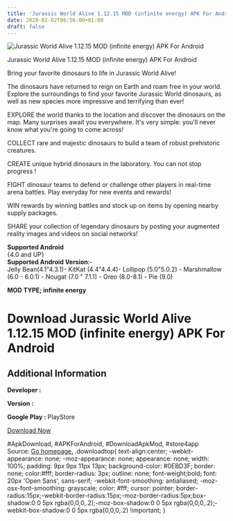 ```yaml
---
title: 'Jurassic World Alive 1.12.15 MOD (infinite energy) APK For Android'
date: 2020-02-02T06:56:00+01:00
draft: false
---
```


![Jurassic World Alive 1.12.15 MOD (infinite energy) APK For Android](https://f3i7p7f4.stackpathcdn.com/wp-content/themes/APK-Home-Latest-123/images/noapk.png "Jurassic World Alive 1.12.15 MOD (infinite energy) APK For Android")

  

Jurassic World Alive 1.12.15 MOD (infinite energy) APK For Android

Bring your favorite dinosaurs to life in Jurassic World Alive!

The dinosaurs have returned to reign on Earth and roam free in your world. Explore the surroundings to find your favorite Jurassic World dinosaurs, as well as new species more impressive and terrifying than ever!

EXPLORE the world thanks to the location and discover the dinosaurs on the map. Many surprises await you everywhere. It's very simple: you'll never know what you're going to come across!

COLLECT rare and majestic dinosaurs to build a team of robust prehistoric creatures.

CREATE unique hybrid dinosaurs in the laboratory. You can not stop progress !

FIGHT dinosaur teams to defend or challenge other players in real-time arena battles. Play everyday for new events and rewards!

WIN rewards by winning battles and stock up on items by opening nearby supply packages.

SHARE your collection of legendary dinosaurs by posting your augmented reality images and videos on social networks!

**Supported Android**  
{4.0 and UP}  
**Supported Android Version**:-  
Jelly Bean(4.1"4.3.1)- KitKat (4.4"4.4.4)- Lollipop (5.0"5.0.2) - Marshmallow (6.0 - 6.0.1) - Nougat (7.0 " 7.1.1) - Oreo (8.0-8.1) - Pie (9.0)

**MOD TYPE; infinite energy**

Download Jurassic World Alive 1.12.15 MOD (infinite energy) APK For Android
===========================================================================

Additional Information
----------------------

**Developer :**

**Version :**

**Google Play :** PlayStore

  

[Download Now](https://store4app.co/post/jurassic-world-alive-1-12-15-mod-infinite-energy-apk-for-android_1580569384)

  
#ApkDownload, #APKForAndroid, #DownloadApkMod, #store4app  
Source: [Go homepage.](https://store4app.co/post/jurassic-world-alive-1-12-15-mod-infinite-energy-apk-for-android_1580569384) .downloadtop{ text-align:center; -webkit-appearance: none; -moz-appearance: none; appearance: none; width: 100%; padding: 9px 9px 11px 13px; background-color: #0EBD3F; border: none; color:#fff; border-radius: 3px; outline: none; font-weight;bold; font: 20px 'Open Sans', sans-serif; -webkit-font-smoothing: antialiased; -moz-osx-font-smoothing: grayscale; color: #fff; cursor: pointer; border-radius:15px;-webkit-border-radius:15px;-moz-border-radius:5px;box-shadow:0 0 5px rgba(0,0,0,.2);-moz-box-shadow:0 0 5px rgba(0,0,0,.2);-webkit-box-shadow:0 0 5px rgba(0,0,0,.2) !important; }